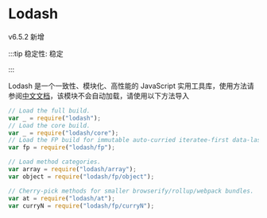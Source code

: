 # Lodash

v6.5.2 新增

:::tip 稳定性: 稳定

:::

Lodash 是一个一致性、模块化、高性能的 JavaScript 实用工具库，使用方法请参阅[中文文档](https://www.lodashjs.com/)，该模块不会自动加载，请使用以下方法导入

```js
// Load the full build.
var _ = require("lodash");
// Load the core build.
var _ = require("lodash/core");
// Load the FP build for immutable auto-curried iteratee-first data-last methods.
var fp = require("lodash/fp");

// Load method categories.
var array = require("lodash/array");
var object = require("lodash/fp/object");

// Cherry-pick methods for smaller browserify/rollup/webpack bundles.
var at = require("lodash/at");
var curryN = require("lodash/fp/curryN");
```
